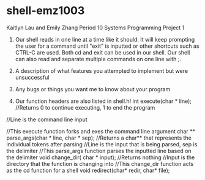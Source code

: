 # shell-emz1003

Kaitlyn Lau and Emily Zhang Period 10
Systems Programming Project 1

1) Our shell reads in one line at a time like it should. It will keep prompting the user
for a command until "exit" is inputted or other shortcuts such as CTRL-C are used.
Both cd and exit can be used in our shell. Our shell can also read and separate multiple
commands on one line with ;.

2) A description of what features you attempted to implement but were unsuccessful

3) Any bugs or things you want me to know about your program

4) Our function headers are also listed in shell.h!
int execute(char * line);
  //Returns 0 to continue executing, 1 to end the program
  
  //Line is the command line input

  //This execute function forks and exes the command line argument
char ** parse_args(char * line, char * sep);
  //Returns a char** that represents the individual tokens after parsing
  //Line is the input that is being parsed, sep is the delimiter
  //This parse_args function parses the inputted line based on the delimiter
void change_dir( char * input);
  //Returns nothing
  //Input is the directory that the function is changing into
  //This change_dir function acts as the cd function for a shell
void redirect(char* redir, char* file);
